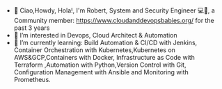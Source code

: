 - 👋 Ciao,Howdy, Hola!, I'm Robert, System and Security Engineer 💻👨‍, a Community member: https://www.cloudanddevopsbabies.org/ for the past 3 years
- 👀 I’m interested in Devops, Cloud Architect & Automation 
- 🌱 I’m currently learning:  Build Automation & CI/CD with Jenkins, Container Orchestration with Kubernetes,Kubernetes on AWS&GCP,Containers with Docker, Infrastructure as Code with Terraform ,Automation with Python,Version Control with Git, Configuration Management with Ansible and  Monitoring with Prometheus.  
